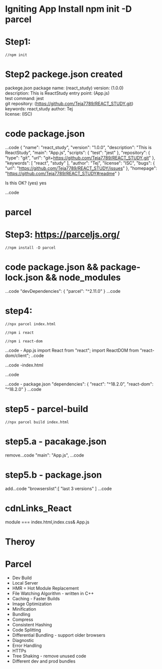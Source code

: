 # Igniting App Install npm init -D parcel

# Step1:

    //npm init

# Step2 packege.json created

packege.json
 package name: (react_study)
version: (1.0.0)                                                             
description: This is ReactStudy
entry point: (App.js)                                                        
test command: jest                                                           
git repository: (https://github.com/Teja7789/REACT_STUDY.git)                
keywords: react,study
author: Tej                                                                  
license: (ISC)                                                               
# code  package.json
...code
{
  "name": "react_study",
  "version": "1.0.0",
  "description": "This is ReactStudy",
  "main": "App.js",
  "scripts": {
    "test": "jest"
  },
  "repository": {
    "type": "git",
    "url": "git+https://github.com/Teja7789/REACT_STUDY.git"
  },
  "keywords": [
    "react",
    "study"
  ],
  "author": "Tej",
  "license": "ISC",
  "bugs": {
    "url": "https://github.com/Teja7789/REACT_STUDY/issues"
  },
  "homepage": "https://github.com/Teja7789/REACT_STUDY#readme"
}


Is this OK? (yes) yes

...code
# parcel

# Step3: https://parceljs.org/

    //npm install -D parcel

# code  package.json && package-lock.json && node_modules

...code
  "devDependencies": {
    "parcel": "^2.11.0"
  }
...code

# step4:

    //npx parcel index.html

    //npm i react

    //npm i react-dom

...code - App.js
import React from "react";
import ReactDOM  from "react-dom/client";
..code

...code -index.html
<script src="./App.js" type="module"></script>
...code

...code - package.json
  "dependencies": {
    "react": "^18.2.0",
    "react-dom": "^18.2.0"
  }
...code

# step5 - parcel-build
    //npx parcel build index.html
# step5.a - pacakage.json 
remove...code
  "main": "App.js",
...code
# step5.b - package.json
add...code
  "browserslist":[
    "last 3 versions"
  ]
...code
   

# cdnLinks_React
module === index.html,index.css& App.js

# Theroy

# Parcel
- Dev Build
- Local Server
- HMR = Hot Module Replacement
- File Watching Algorithm - written in C++
- Caching - Faster Builds
- Image Optimization
- Minification
- Bundling
- Compress
- Consistent Hashing
- Code Splitting
- Differential Bundling - support older browsers
- Diagnostic
- Error Handling
- HTTPs
- Tree Shaking - remove unused code
- Different dev and prod bundles
